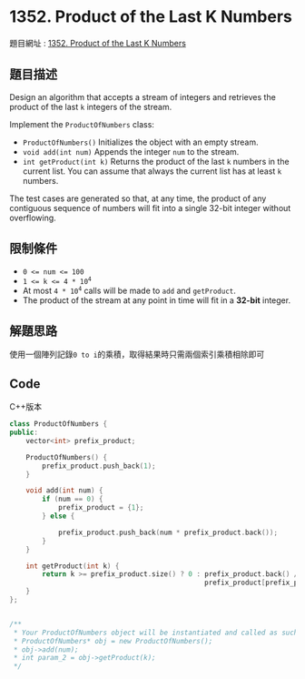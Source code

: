 # 1352. Product of the Last K Numbers

題目網址 : [1352. Product of the Last K Numbers](https://leetcode.com/problems/product-of-the-last-k-numbers/description)

## 題目描述

Design an algorithm that accepts a stream of integers and retrieves the product of the last `k` integers of the stream.

Implement the `ProductOfNumbers` class:

- `ProductOfNumbers()` Initializes the object with an empty stream.
- `void add(int num)` Appends the integer `num` to the stream.
- `int getProduct(int k)` Returns the product of the last `k` numbers in the current list. You can assume that always the current list has at least `k` numbers.

The test cases are generated so that, at any time, the product of any contiguous sequence of numbers will fit into a single 32-bit integer without overflowing.

## 限制條件

- `0 <= num <= 100`
- <code>1 <= k <= 4 \* 10<sup>4</sup></code>
- At most <code>4 \* 10<sup>4</sup></code> calls will be made to `add` and `getProduct`.
- The product of the stream at any point in time will fit in a **32-bit** integer.

## 解題思路

使用一個陣列記錄`0 to i`的乘積，取得結果時只需兩個索引乘積相除即可

## Code

C++版本

```C++
class ProductOfNumbers {
public:
    vector<int> prefix_product;

    ProductOfNumbers() {
        prefix_product.push_back(1);
    }

    void add(int num) {
        if (num == 0) {
            prefix_product = {1};
        } else {

            prefix_product.push_back(num * prefix_product.back());
        }
    }

    int getProduct(int k) {
        return k >= prefix_product.size() ? 0 : prefix_product.back() /
                                                prefix_product[prefix_product.size() - k - 1];
    }
};


/**
 * Your ProductOfNumbers object will be instantiated and called as such:
 * ProductOfNumbers* obj = new ProductOfNumbers();
 * obj->add(num);
 * int param_2 = obj->getProduct(k);
 */
```
